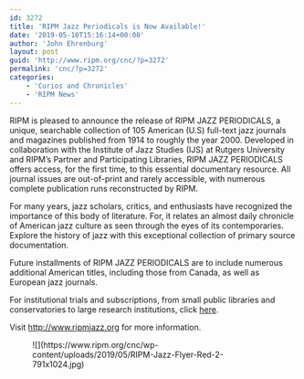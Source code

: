 ```yaml
---
id: 3272
title: 'RIPM Jazz Periodicals is Now Available!'
date: '2019-05-10T15:16:14+00:00'
author: 'John Ehrenburg'
layout: post
guid: 'http://www.ripm.org/cnc/?p=3272'
permalink: 'cnc/?p=3272'
categories:
    - 'Curios and Chronicles'
    - 'RIPM News'
---
```


RIPM is pleased to announce the release of RIPM JAZZ PERIODICALS, a unique, searchable collection of 105 American (U.S) full-text jazz journals and magazines published from 1914 to roughly the year 2000. Developed in collaboration with the Institute of Jazz Studies (IJS) at Rutgers University and RIPM’s Partner and Participating Libraries, RIPM JAZZ PERIODICALS offers access, for the first time, to this essential documentary resource. All journal issues are out-of-print and rarely accessible, with numerous complete publication runs reconstructed by RIPM.

For many years, jazz scholars, critics, and enthusiasts have recognized the importance of this body of literature. For, it relates an almost daily chronicle of American jazz culture as seen through the eyes of its contemporaries. Explore the history of jazz with this exceptional collection of primary source documentation.

Future installments of RIPM JAZZ PERIODICALS are to include numerous additional American titles, including those from Canada, as well as European jazz journals.

For institutional trials and subscriptions, from small public libraries and conservatories to large research institutions, click [here](https://ripmjazz.org/request-a-trial-or-quote/).

Visit <http://www.ripmjazz.org> for more information.

<figure class="wp-block-image">![](https://www.ripm.org/cnc/wp-content/uploads/2019/05/RIPM-Jazz-Flyer-Red-2-791x1024.jpg)</figure>